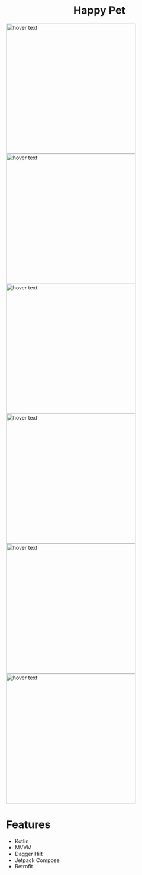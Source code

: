 
<p align="center">
  <h1 align="center">Happy Pet</h1>
</p> 


<img src="./app/images/page_home.png" width="350" title="hover text"><img src="./app/images/page_card_detail.png" width="350" title="hover text"><img src="./app/images/page_drawer.png" width="350" title="hover text"><img src="./app/images/page_login.png" width="350" title="hover text"><img src="./app/images/page_signup.png" width="350" title="hover text"><img src="./app/images/page_forgot.png" width="350" title="hover text">

# Features

- Kotlin
- MVVM
- Dagger Hilt
- Jetpack Compose
- Retrofit


